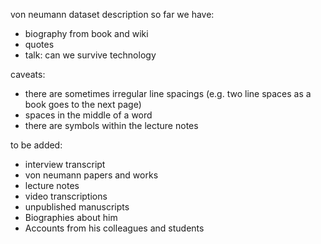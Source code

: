 von neumann dataset description
so far we have:
- biography from book and wiki
- quotes
- talk: can we survive technology

caveats:  
- there are sometimes irregular line spacings (e.g. two line spaces as a book goes to the next page)
- spaces in the middle of a word
- there are symbols within the lecture notes


to be added:
- interview transcript
- von neumann papers and works
- lecture notes
- video transcriptions
- unpublished manuscripts
- Biographies about him
- Accounts from his colleagues and students
